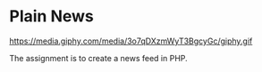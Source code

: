 # Plain News

https://media.giphy.com/media/3o7qDXzmWyT3BgcyGc/giphy.gif 

The assignment is to create a news feed in PHP.

